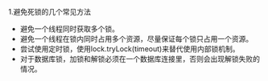 1.避免死锁的几个常见方法

- 避免一个线程同时获取多个锁。 
- 避免一个线程在锁内同时占用多个资源，尽量保证每个锁只占用一个资源。 
- 尝试使用定时锁，使用lock.tryLock(timeout)来替代使用内部锁机制。 
- 对于数据库锁，加锁和解锁必须在一个数据库连接里，否则会出现解锁失败的情况。

